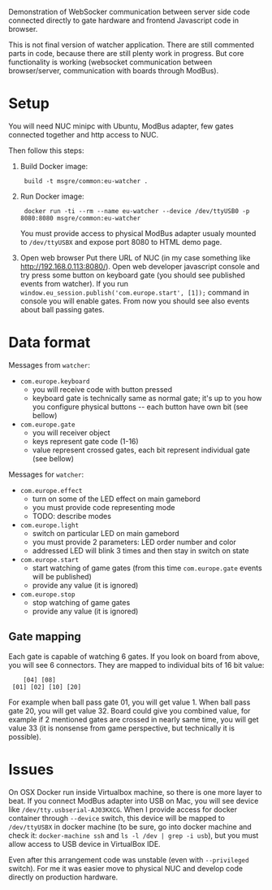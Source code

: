 Demonstration of WebSocker communication between server side code connected 
directly to gate hardware and frontend Javascript code in browser.

This is not final version of watcher application. There are still commented
parts in code, because there are still plenty work in progress. But core 
functionality is working (websocket communication between browser/server,
communication with boards through ModBus).

# Setup

You will need NUC minipc with Ubuntu, ModBus adapter, few gates connected
together and http access to NUC.

Then follow this steps:

1) Build Docker image:

        build -t msgre/common:eu-watcher .

2) Run Docker image:

        docker run -ti --rm --name eu-watcher --device /dev/ttyUSB0 -p 8080:8080 msgre/common:eu-watcher

   You must provide access to physical ModBus adapter usualy mounted to 
   `/dev/ttyUSBX` and expose port 8080 to HTML demo page.

3) Open web browser
   Put there URL of NUC (in my case something like http://192.168.0.113:8080/).
   Open web developer javascript console and try press some button on keyboard
   gate (you should see published events from watcher). If you run
   `window.eu_session.publish('com.europe.start', [1]);` command in console
   you will enable gates. From now you should see also events about ball passing
   gates.

# Data format

Messages from `watcher`:

* `com.europe.keyboard`
  - you will receive code with button pressed
  - keyboard gate is technically same as normal gate; it's up to you how you
    configure physical buttons -- each button have own bit (see bellow)
* `com.europe.gate`
  - you will receiver object
  - keys represent gate code (1-16)
  - value represent crossed gates, each bit represent individual gate (see bellow)

Messages for `watcher`:

* `com.europe.effect`
  - turn on some of the LED effect on main gamebord
  - you must provide code representing mode
  - TODO: describe modes
* `com.europe.light`
  - switch on particular LED on main gamebord
  - you must provide 2 parameters: LED order number and color
  - addressed LED will blink 3 times and then stay in switch on state
* `com.europe.start`
  - start watching of game gates (from this time `com.europe.gate` events will 
    be published)
  - provide any value (it is ignored)
* `com.europe.stop`
  - stop watching of game gates
  - provide any value (it is ignored)

## Gate mapping

Each gate is capable of watching 6 gates. If you look on board from above,
you will see 6 connectors. They are mapped to individual bits of 16 bit value:
        
        [04] [08]
     [01] [02] [10] [20]

For example when ball pass gate 01, you will get value 1. When ball pass gate 20,
you will get value 32.
Board could give you combined value, for example if 2 mentioned gates are crossed 
in nearly same time, you will get value 33 (it is nonsense from game perspective,
but technically it is possible).

# Issues

On OSX Docker run inside Virtualbox machine, so there is one more layer to beat.
If you connect ModBus adapter into USB on Mac, you will see device like
`/dev/tty.usbserial-AJ03KXCG`. When I provide access for docker container
through `--device` switch, this device will be mapped to `/dev/ttyUSBX` in 
docker machine (to be sure, go into docker machine and check it: 
`docker-machine ssh` and `ls -l /dev | grep -i usb`), but you must allow access 
to USB device in VirtualBox IDE.

Even after this arrangement code was unstable (even with `--privileged` switch). 
For me it was easier move to physical NUC and develop code directly on production
hardware.
